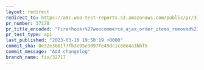 ```yaml
---
layout: redirect
redirect_to: https://a8c-woo-test-reports.s3.amazonaws.com/public/pr/37178/api/index.html
pr_number: 37178
pr_title_encoded: "Fire+hook+%27woocommerce_ajax_order_items_removed%27+at+the+correct+moment"
pr_test_type: api
last_published: "2023-03-10 19:50:19 +0000"
commit_sha: 0e32e3661f7fb3e95e3097fe49dc1c88e4a3bbf5
commit_message: "Add changelog"
branch_name: fix/32717
---
```

